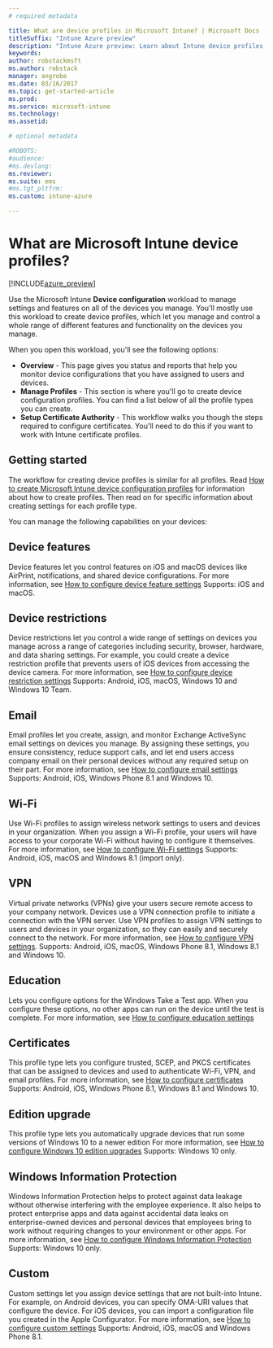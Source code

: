 ```yaml
---
# required metadata

title: What are device profiles in Microsoft Intune? | Microsoft DocstitleSuffix: "Intune Azure preview"
description: "Intune Azure preview: Learn about Intune device profiles and how they can help manage and protect devices in your company."
keywords:
author: robstackmsft
ms.author: robstack
manager: angrobe
ms.date: 03/16/2017
ms.topic: get-started-article
ms.prod:
ms.service: microsoft-intune
ms.technology:
ms.assetid:

# optional metadata

#ROBOTS:
#audience:
#ms.devlang:
ms.reviewer:
ms.suite: ems
#ms.tgt_pltfrm:
ms.custom: intune-azure

---
```


# What are Microsoft Intune device profiles?

[!INCLUDE[azure_preview](./includes/azure_preview.md)]

Use the Microsoft Intune **Device configuration** workload to manage settings and features on all of the devices you manage. You'll mostly use this workload to create device profiles, which let you manage and control a whole range of different features and functionality on the devices you manage.

When you open this workload, you'll see the following options:

- **Overview** - This page gives you status and reports that help you monitor device configurations that you have assigned to users and devices.
- **Manage Profiles** - This section is where you'll go to create device configuration profiles. You can find a list below of all the profile types you can create.
- **Setup Certificate Authority** - This workflow walks you though the steps required to configure certificates. You'll need to do this if you want to work with Intune certificate profiles.

## Getting started

The workflow for creating device profiles is similar for all profiles. Read [How to create Microsoft Intune device configuration profiles](how-to-create-device-profiles.md) for information about how to create profiles. Then read on for specific information about creating settings for each profile type.

You can manage the following capabilities on your devices:

## Device features

Device features let you control features on iOS and macOS devices like AirPrint, notifications, and shared device configurations.
For more information, see [How to configure device feature settings](how-to-configure-device-features.md)
Supports: iOS and macOS.

## Device restrictions
Device restrictions let you control a wide range of settings on devices you manage across a range of categories including security, browser, hardware, and data sharing settings. For example, you could create a device restriction profile that prevents users of iOS devices from accessing the device camera.
For more information, see [How to configure device restriction settings](how-to-configure-device-restrictions.md)
Supports: Android, iOS, macOS, Windows 10 and Windows 10 Team.

## Email
Email profiles let you create, assign, and monitor Exchange ActiveSync email settings on devices you manage. By assigning these settings, you ensure consistency, reduce support calls, and let end users access company email on their personal devices without any required setup on their part.
For more information, see [How to configure email settings](how-to-configure-email-settings.md)
Supports: Android, iOS, Windows Phone 8.1 and Windows 10.

## Wi-Fi
Use Wi-Fi profiles to assign wireless network settings to users and devices in your organization. When you assign a Wi-Fi profile, your users will have access to your corporate Wi-Fi without having to configure it themselves.
For more information, see [How to configure Wi-Fi settings](how-to-configure-wi-fi-settings.md)
Supports: Android, iOS, macOS and Windows 8.1 (import only).

## VPN
Virtual private networks (VPNs) give your users secure remote access to your company network. Devices use a VPN connection profile to initiate a connection with the VPN server. Use VPN profiles to assign VPN settings to users and devices in your organization, so they can easily and securely connect to the network.
For more information, see [How to configure VPN settings](how-to-configure-vpn-settings.md).
Supports: Android, iOS, macOS, Windows Phone 8.1, Windows 8.1 and Windows 10.

## Education
Lets you configure options for the Windows Take a Test app. When you configure these options, no other apps can run on the device until the test is complete.
For more information, see [How to configure education settings](how-to-configure-education-settings.md)

## Certificates
This profile type lets you configure trusted, SCEP, and PKCS certificates that can be assigned to devices and used to authenticate Wi-Fi, VPN, and email profiles.
For more information, see [How to configure certificates](how-to-configure-certificates.md)
Supports: Android, iOS, Windows Phone 8.1, Windows 8.1 and Windows 10.

## Edition upgrade
This profile type lets you automatically upgrade devices that run some versions of Windows 10 to a newer edition
For more information, see [How to configure Windows 10 edition upgrades](how-to-configure-windows-10-edition-upgrade.md)
Supports: Windows 10 only.

## Windows Information Protection
Windows Information Protection helps to protect against data leakage without otherwise interfering with the employee experience. It also helps to protect enterprise apps and data against accidental data leaks on enterprise-owned devices and personal devices that employees bring to work without requiring changes to your environment or other apps.
For more information, see [How to configure Windows Information Protection](how-to-configure-windows-information-protection.md)
Supports: Windows 10 only.

## Custom
Custom settings let you assign device settings that are not built-into Intune. For example, on Android devices, you can specify OMA-URI values that configure the device. For iOS devices, you can import a configuration file you created in the Apple Configurator.
For more information, see [How to configure custom settings](how-to-configure-custom-settings.md)
Supports: Android, iOS, macOS and Windows Phone 8.1.
